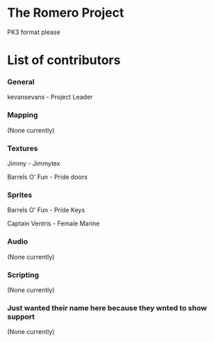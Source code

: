 # The Romero Project
PK3 format please
# List of contributors

### General
kevansevans - Project Leader

### Mapping
(None currently)
### Textures

Jimmy - Jimmytex

Barrels O' Fun - Pride doors

### Sprites

Barrels O' Fun - Pride Keys

Captain Ventris - Female Marine

### Audio
(None currently)
### Scripting
(None currently)
### Just wanted their name here because they wnted to show support
(None currently)